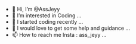 - 👋 Hi, I’m @AssJeyy
- 👀 I’m interested in Coding ...
- 🌱 I started coding recently ...
- 💞️ I would love to get some help and guidance ...
- 📫 How to reach me Insta : ass_jeyy ...

<!---
AssJeyy/AssJeyy is a ✨ special ✨ repository because its `README.md` (this file) appears on your GitHub profile.
You can click the Preview link to take a look at your changes.
--->
